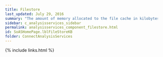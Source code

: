 ```yaml
---
title: Filestore
last_updated: July 29, 2016
summary: "The amount of memory allocated to the file cache in kilobytes."
sidebar: c_analysisservices_sidebar
permalink: analysisservices_component_filestore.html
id: SoASHomePage.lblFileStoreKB
folder: ConnectAnalysisServices
---
```





{% include links.html %}
